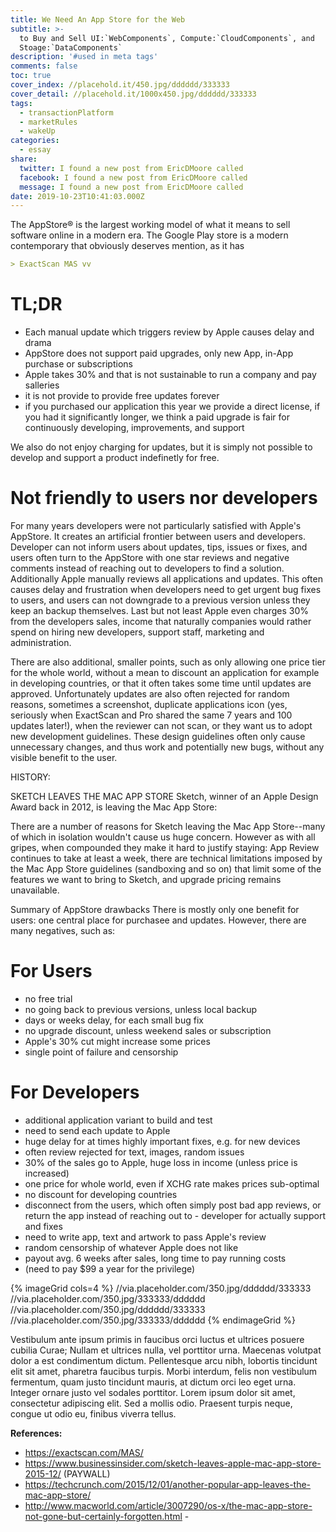 ```yaml
---
title: We Need An App Store for the Web
subtitle: >-
  to Buy and Sell UI:`WebComponents`, Compute:`CloudComponents`, and
  Stoage:`DataComponents`
description: '#used in meta tags'
comments: false
toc: true
cover_index: //placehold.it/450.jpg/dddddd/333333
cover_detail: //placehold.it/1000x450.jpg/dddddd/333333
tags:
  - transactionPlatform
  - marketRules
  - wakeUp
categories:
  - essay
share:
  twitter: I found a new post from EricDMoore called
  facebook: I found a new post from EricDMoore called
  message: I found a new post from EricDMoore called
date: 2019-10-23T10:41:03.000Z
---
```


The AppStore® is the largest working model of what it means to sell software online in a modern era. The Google Play store is a modern contemporary that obviously deserves mention, as it has

```markdown
> ExactScan MAS vv
```

# TL;DR

- Each manual update which triggers review by Apple causes delay and drama
- AppStore does not support paid upgrades, only new App, in-App purchase or subscriptions
- Apple takes 30% and that is not sustainable to run a company and pay salleries
- it is not provide to provide free updates forever
- if you purchased our application this year we provide a direct license, if you had it significantly longer, we think a paid upgrade is fair for continuously developing, improvements, and support

We also do not enjoy charging for updates, but it is simply not possible to develop and support a product indefinetly for free.

# Not friendly to users nor developers

For many years developers were not particularly satisfied with Apple's AppStore. It creates an artificial frontier between users and developers. Developer can not inform users about updates, tips, issues or fixes, and users often turn to the AppStore with one star reviews and negative comments instead of reaching out to developers to find a solution. Additionally Apple manually reviews all applications and updates. This often causes delay and frustration when developers need to get urgent bug fixes to users, and users can not downgrade to a previous version unless they keep an backup themselves. Last but not least Apple even charges 30% from the developers sales, income that naturally companies would rather spend on hiring new developers, support staff, marketing and administration.

There are also additional, smaller points, such as only allowing one price tier for the whole world, without a mean to discount an application for example in developing countries, or that it often takes some time until updates are approved. Unfortunately updates are also often rejected for random reasons, sometimes a screenshot, duplicate applications icon (yes, seriously when ExactScan and Pro shared the same 7 years and 100 updates later!), when the reviewer can not scan, or they want us to adopt new development guidelines. These design guidelines often only cause unnecessary changes, and thus work and potentially new bugs, without any visible benefit to the user. 

<!-- more -->

 HISTORY:

SKETCH LEAVES THE MAC APP STORE Sketch, winner of an Apple Design Award back in 2012, is leaving the Mac App Store:

There are a number of reasons for Sketch leaving the Mac App Store--many of which in isolation wouldn't cause us huge concern. However as with all gripes, when compounded they make it hard to justify staying: App Review continues to take at least a week, there are technical limitations imposed by the Mac App Store guidelines (sandboxing and so on) that limit some of the features we want to bring to Sketch, and upgrade pricing remains unavailable.

Summary of AppStore drawbacks There is mostly only one benefit for users: one central place for purchasee and updates. However, there are many negatives, such as:

# For Users

- no free trial
- no going back to previous versions, unless local backup
- days or weeks delay, for each small bug fix
- no upgrade discount, unless weekend sales or subscription
- Apple's 30% cut might increase some prices
- single point of failure and censorship

# For Developers

- additional application variant to build and test
- need to send each update to Apple
- huge delay for at times highly important fixes, e.g. for new devices
- often review rejected for text, images, random issues
- 30% of the sales go to Apple, huge loss in income (unless price is increased)
- one price for whole world, even if XCHG rate makes prices sub-optimal
- no discount for developing countries
- disconnect from the users, which often simply post bad app reviews, or return the app instead of reaching out to - developer for actually support and fixes
- need to write app, text and artwork to pass Apple's review
- random censorship of whatever Apple does not like
- payout avg. 6 weeks after sales, long time to pay running costs
- (need to pay $99 a year for the privilege)

{% imageGrid cols=4 %} //via.placeholder.com/350.jpg/dddddd/333333 //via.placeholder.com/350.jpg/333333/dddddd //via.placeholder.com/350.jpg/dddddd/333333 //via.placeholder.com/350.jpg/333333/dddddd {% endimageGrid %}

Vestibulum ante ipsum primis in faucibus orci luctus et ultrices posuere cubilia Curae; Nullam et ultrices nulla, vel porttitor urna. Maecenas volutpat dolor a est condimentum dictum. Pellentesque arcu nibh, lobortis tincidunt elit sit amet, pharetra faucibus turpis. Morbi interdum, felis non vestibulum fermentum, quam justo tincidunt mauris, at dictum orci leo eget urna. Integer ornare justo vel sodales porttitor. Lorem ipsum dolor sit amet, consectetur adipiscing elit. Sed a mollis odio. Praesent turpis neque, congue ut odio eu, finibus viverra tellus.

**References:**

- <https://exactscan.com/MAS/>
- <https://www.businessinsider.com/sketch-leaves-apple-mac-app-store-2015-12/> (PAYWALL)
- <https://techcrunch.com/2015/12/01/another-popular-app-leaves-the-mac-app-store/>
- <http://www.macworld.com/article/3007290/os-x/the-mac-app-store-not-gone-but-certainly-forgotten.html> -
